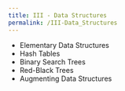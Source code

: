 ```yaml
---
title: III - Data Structures
permalink: /III-Data_Structures
---
```


- Elementary Data Structures
- Hash Tables
- Binary Search Trees
- Red-Black Trees
- Augmenting Data Structures
